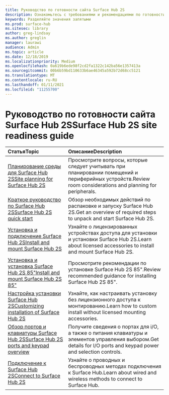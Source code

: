 ```yaml
---
title: Руководство по готовности сайта Surface Hub 2S
description: Ознакомьтесь с требованиями и рекомендациями по готовности сайта для Surface Hub 2S.
keywords: Разделяйте значения запятыми
ms.prod: surface-hub
ms.sitesec: library
author: greg-lindsay
ms.author: greglin
manager: laurawi
audience: Admin
ms.topic: article
ms.date: 12/18/2019
ms.localizationpriority: Medium
ms.openlocfilehash: 0a619b6ede98f2cd2fa1322c142ba56e1357413a
ms.sourcegitcommit: 00b6b59bd110633b6ae46345a592b72d68cc5121
ms.translationtype: MT
ms.contentlocale: ru-RU
ms.lasthandoff: 01/11/2021
ms.locfileid: "11255700"
---
```

# <span data-ttu-id="8873e-104">Руководство по готовности сайта Surface Hub 2S</span><span class="sxs-lookup"><span data-stu-id="8873e-104">Surface Hub 2S site readiness guide</span></span>

| <span data-ttu-id="8873e-105">Статья</span><span class="sxs-lookup"><span data-stu-id="8873e-105">Topic</span></span> | <span data-ttu-id="8873e-106">Описание</span><span class="sxs-lookup"><span data-stu-id="8873e-106">Description</span></span> |
|:-------|:-------|
| [<span data-ttu-id="8873e-107">Планирование среды для Surface Hub 2S</span><span class="sxs-lookup"><span data-stu-id="8873e-107">Site planning for Surface Hub 2S</span></span>](surface-hub-2s-site-planning.md) | <span data-ttu-id="8873e-108">Просмотрите вопросы, которые следует учитывать при планировании помещений и периферийных устройств.</span><span class="sxs-lookup"><span data-stu-id="8873e-108">Review room considerations and planning for peripherals.</span></span> |
| [<span data-ttu-id="8873e-109">Краткое руководство по Surface Hub 2S</span><span class="sxs-lookup"><span data-stu-id="8873e-109">Surface Hub 2S quick start</span></span>](surface-hub-2s-quick-start.md) | <span data-ttu-id="8873e-110">Обзор необходимых действий по распаковке и запуску Surface Hub 2S.</span><span class="sxs-lookup"><span data-stu-id="8873e-110">Get an overview of required steps to unpack and start Surface Hub 2S.</span></span> |
| [<span data-ttu-id="8873e-111">Установка и подключение Surface Hub 2S</span><span class="sxs-lookup"><span data-stu-id="8873e-111">Install and mount Surface Hub 2S</span></span>](surface-hub-2s-install-mount.md) | <span data-ttu-id="8873e-112">Узнайте о лицензированных устройствах доступа для установки и установки Surface Hub 2S.</span><span class="sxs-lookup"><span data-stu-id="8873e-112">Learn about licensed accessories to install and mount Surface Hub 2S.</span></span> |
| [<span data-ttu-id="8873e-113">Установка и установка Surface Hub 2S 85"</span><span class="sxs-lookup"><span data-stu-id="8873e-113">Install and mount Surface Hub 2S 85"</span></span>](surface-hub-2s-install-mount.md) | <span data-ttu-id="8873e-114">Просмотрите рекомендации по установке Surface Hub 2S 85".</span><span class="sxs-lookup"><span data-stu-id="8873e-114">Review recommended guidance for installing Surface Hub 2S 85".</span></span> |
| [<span data-ttu-id="8873e-115">Настройка установки Surface Hub 2S</span><span class="sxs-lookup"><span data-stu-id="8873e-115">Customizing installation of Surface Hub 2S</span></span>](surface-hub-2s-custom-install.md) | <span data-ttu-id="8873e-116">Узнайте, как настраивать установку без лицензионного доступа к монтированию.</span><span class="sxs-lookup"><span data-stu-id="8873e-116">Learn how to custom install without licensed mounting accessories.</span></span>|
| [<span data-ttu-id="8873e-117">Обзор портов и клавиатуры Surface Hub 2S</span><span class="sxs-lookup"><span data-stu-id="8873e-117">Surface Hub 2S ports and keypad overview</span></span>](surface-hub-2s-port-keypad-overview.md) | <span data-ttu-id="8873e-118">Получите сведения о портах для i/O, а также о питания клавиатуры и элементов управления выбором.</span><span class="sxs-lookup"><span data-stu-id="8873e-118">Get details for I/O ports and keypad power and selection controls.</span></span> |
| [<span data-ttu-id="8873e-119">Подключение к Surface Hub 2S</span><span class="sxs-lookup"><span data-stu-id="8873e-119">Connect to Surface Hub 2S</span></span>](surface-hub-2s-connect.md) | <span data-ttu-id="8873e-120">Узнайте о проводных и беспроводных методах подключения к Surface Hub.</span><span class="sxs-lookup"><span data-stu-id="8873e-120">Learn about wired and wireless methods to connect to Surface Hub.</span></span>|

